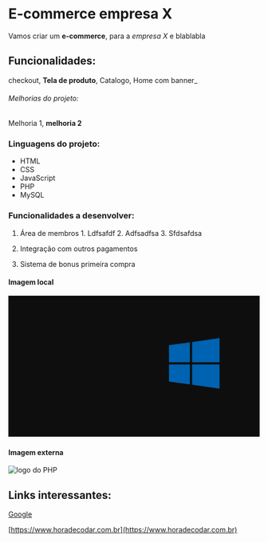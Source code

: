 # E-commerce empresa X

Vamos criar um **e-commerce**, para a *empresa X* e blablabla

## Funcionalidades:

checkout, **Tela de produto**, Catalogo, Home com banner_

###### Melhorias do projeto:

Melhoria 1, **melhoria 2**


### Linguagens do projeto:

* HTML
* CSS
* JavaScript
* PHP
* MySQL

### Funcionalidades a desenvolver:

1. Área de membros
                     1. Ldfsafdf
                     2. Adfsadfsa
                     3. Sfdsafdsa

2. Integração com outros pagamentos
3. Sistema de bonus primeira compra


#### Imagem local

![logo do python](img/WW.png)


#### Imagem externa

![logo do PHP](https://pt.wikipedia.org/wiki/SVG#/media/Ficheiro:Bitmap_VS_SVG.svg)


## Links interessantes:
[Google](https://www.google.com)

[https://www.horadecodar.com.br](https://www.horadecodar.com.br)